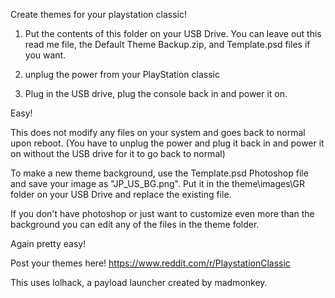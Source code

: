 Create themes for your playstation classic!

1. Put the contents of this folder on your USB Drive. You can leave out this read me file, the Default Theme Backup.zip, and Template.psd files if you want.

2. unplug the power from your PlayStation classic

3. Plug in the USB drive, plug the console back in and power it on.

Easy!

This does not modify any files on your system and goes back to normal upon reboot. (You have to unplug the power and plug it back in and power it on without the USB drive for it to go back to normal)

To make a new theme background, use the Template.psd Photoshop file and save your image as "JP_US_BG.png". Put it in the theme\images\GR folder on your USB Drive and replace the existing file.

If you don't have photoshop or just want to customize even more than the background you can edit any of the files in the theme folder.

Again pretty easy!

Post your themes here! https://www.reddit.com/r/PlaystationClassic

This uses lolhack, a payload launcher created by madmonkey.
